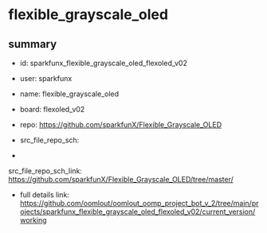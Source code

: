 # flexible_grayscale_oled
 
## summary 
* id: sparkfunx_flexible_grayscale_oled_flexoled_v02
* user: sparkfunx
* name: flexible_grayscale_oled
* board: flexoled_v02
* repo: https://github.com/sparkfunX/Flexible_Grayscale_OLED



* src_file_repo_sch: 
*
 src_file_repo_sch_link: https://github.com/sparkfunX/Flexible_Grayscale_OLED/tree/master/
* full details link: https://github.com/oomlout/oomlout_oomp_project_bot_v_2/tree/main/projects/sparkfunx_flexible_grayscale_oled_flexoled_v02/current_version/working  







